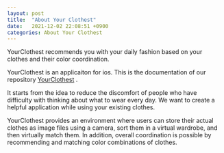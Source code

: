 ```yaml
---
layout: post
title:  "About Your Clothest"
date:   2021-12-02 22:08:51 +0900
categories: About Your Clothest  
---
```

YourClothest recommends you with your daily fashion based on your clothes and their color coordination.

YourClothest is an applicaiton for ios. This is the documentation of our repository [YourClothest](https://github.com/Julieish/Your_Clothest) .

It starts from the idea to reduce the discomfort of people who have difficulty with thinking about what to wear every day. We want to create a helpful application while using your existing clothes.

YourClothest provides an environment where users can store their actual clothes as image files using a camera, sort them in a virtual wardrobe, and then virtually match them. In addition, overall coordination is possible by recommending and matching color combinations of clothes.
